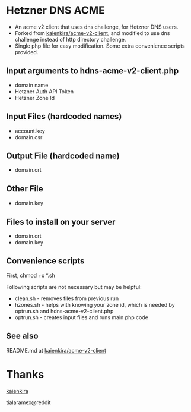 # Hetzner DNS ACME
* An acme v2 client that uses dns challenge, for Hetzner DNS users.
* Forked from [kaienkira/acme-v2-client](https://github.com/kaienkira/acme-v2-client), and modified to use dns challenge instead of http directory challenge.
* Single php file for easy modification.  Some extra convenience scripts provided.

## Input arguments to hdns-acme-v2-client.php
* domain name
* Hetzner Auth API Token
* Hetzner Zone Id

## Input Files (hardcoded names)
* account.key
* domain.csr

## Output File (hardcoded name)
* domain.crt

## Other File
* domain.key

## Files to install on your server
* domain.crt
* domain.key

## Convenience scripts
First, chmod +x \*.sh

Following scripts are not necessary but may be helpful:
* clean.sh - removes files from previous run
* hzones.sh - helps with knowing your zone id, which is needed by optrun.sh and hdns-acme-v2-client.php
* optrun.sh - creates input files and runs main php code

## See also
README.md at [kaienkira/acme-v2-client](https://github.com/kaienkira/acme-v2-client)

# Thanks
[kaienkira](https://github.com/kaienkira)

tialaramex@reddit
